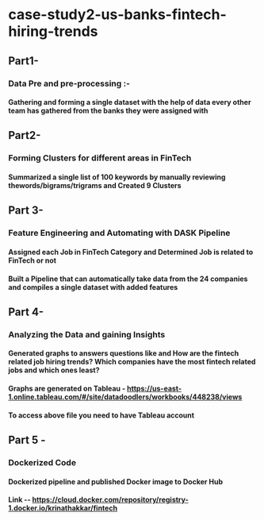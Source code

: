 # case-study2-us-banks-fintech-hiring-trends
## Part1-
### Data Pre and pre-processing :-
#### Gathering and forming a single dataset with the help of data every other team has gathered from the banks they were assigned with
## Part2-
### Forming Clusters for different areas in FinTech
#### Summarized a single list of 100 keywords by manually reviewing thewords/bigrams/trigrams and Created 9 Clusters 
## Part 3-
### Feature Engineering and Automating with DASK Pipeline
#### Assigned each Job in FinTech Category and Determined Job is related to FinTech or not
#### Built a Pipeline that can automatically take data from the 24 companies and compiles a single dataset with added features
## Part 4-
### Analyzing the Data and gaining Insights 
#### Generated graphs to answers questions like and How are the fintech related job hiring trends? Which companies have the most fintech related jobs and which ones least?
#### Graphs are generated on Tableau - https://us-east-1.online.tableau.com/#/site/datadoodlers/workbooks/448238/views
#### To access above file you need to have Tableau account 
## Part 5 - 
### Dockerized Code
#### Dockerized pipeline and published Docker image to Docker Hub
#### Link -- https://cloud.docker.com/repository/registry-1.docker.io/krinathakkar/fintech

